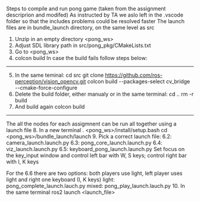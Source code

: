Steps to compile and run pong game (taken from the assignment descriprion and modifed)
As instructed by TA we aslo left in the .vscode folder so that the includes problems
could be resolved faster
The launch files are in bundle_launch directory, on the same level as src

1. Unzip in an empty directory <pong_ws>
2. Adjust SDL library path in src/pong_pkg/CMakeLists.txt
3. Go to <pong_ws>
4. colcon build
In case the build fails follow steps below:
-------------------------------------------------------------------------------------
5. In the same teminal:
cd src
git clone https://github.com/ros-perception/vision_opencv.git
colcon build --packages-select cv_bridge --cmake-force-configure
6. Delete the build folder, either manualy or in the same terminal:
cd ..
rm -r build
7. And build again
colcon build
--------------------------------------------------------------------------------------- 
The all the nodes for each assigmnent can be run all together using a launch file
8. In a new terminal
. <pong_ws>/install/setup.bash
cd <pong_ws>/bundle_launch/launch
9. Pick a correct launch file:
    6.2: camera_launch.launch.py
    6.3: pong_core_launch.launch.py
    6.4: viz_launch.launch.py
    6.5: keyboard_pong_launch.launch.py
    Set focus on the key_input window and control left bar with W, S keys; control right bar with I, K keys

For the 6.6 there are two options: both players use light, left player uses light and right one keyboard  (I, K keys)
light: pong_complete_launch.lauch.py
mixed: pong_play_launch.lauch.py
10. In the same terminal
ros2 launch <launch_file>